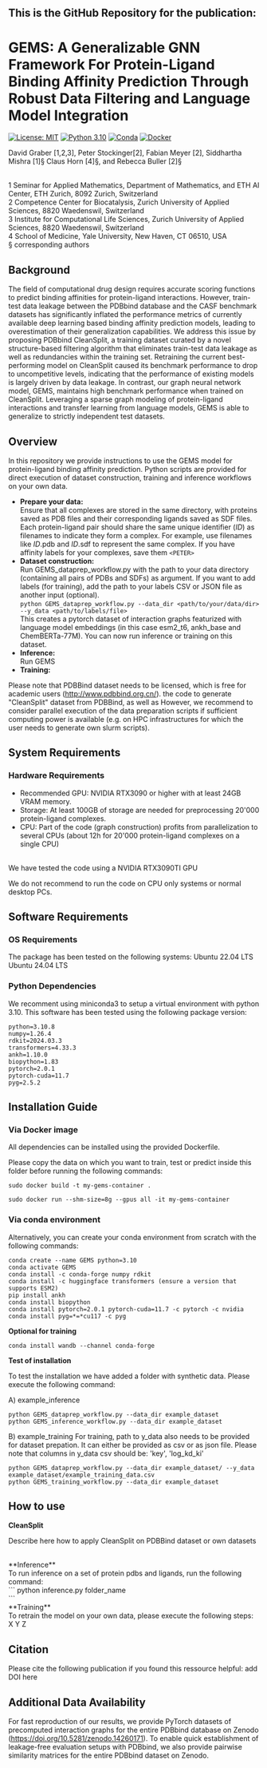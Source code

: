 ## This is the GitHub Repository for the publication: 

#  GEMS: A Generalizable GNN Framework For Protein-Ligand Binding Affinity Prediction Through Robust Data Filtering and Language Model Integration
[![License: MIT](https://img.shields.io/badge/License-MIT-yellow.svg)](https://opensource.org/licenses/MIT)
[![Python 3.10](https://img.shields.io/badge/Python-3.10-blue.svg)](https://www.python.org/downloads/release/python-310/)
[![Conda](https://img.shields.io/badge/conda-supported-green.svg)](https://docs.conda.io/)
[![Docker](https://img.shields.io/badge/docker-supported-blue.svg)](https://www.docker.com/)


David Graber [1,2,3], Peter Stockinger[2], Fabian Meyer [2], Siddhartha Mishra [1]§ Claus Horn [4]§, and Rebecca Buller [2]§

<br />
1 Seminar for Applied Mathematics, Department of Mathematics, and ETH AI Center, ETH Zurich, 8092 Zurich, Switzerland
<br />
2 Competence Center for Biocatalysis, Zurich University of Applied Sciences, 8820 Waedenswil, Switzerland
<br />
3 Institute for Computational Life Sciences, Zurich University of Applied Sciences, 8820 Waedenswil, Switzerland
<br />
4 School of Medicine, Yale University, New Haven, CT 06510, USA
<br />
§ corresponding authors


## Background
The field of computational drug design requires accurate scoring functions to predict binding affinities for protein-ligand interactions. However, train-test data leakage between the PDBbind database and the CASF benchmark datasets has significantly inflated the performance metrics of currently available deep learning based binding affinity prediction models, leading to overestimation of their generalization capabilities. We address this issue by proposing PDBbind CleanSplit, a training dataset curated by a novel structure-based filtering algorithm that eliminates train-test data leakage as well as redundancies within the training set. Retraining the current best-performing model on CleanSplit caused its benchmark performance to drop to uncompetitive levels, indicating that the performance of existing models is largely driven by data leakage. In contrast, our graph neural network model, GEMS, maintains high benchmark performance when trained on CleanSplit. Leveraging a sparse graph modeling of protein-ligand interactions and transfer learning from language models, GEMS is able to generalize to strictly independent test datasets.

## Overview

In this repository we provide instructions to use the GEMS model for protein-ligand binding affinity prediction. Python scripts are provided for direct execution of dataset construction, training and inference workflows on your own data.

* **Prepare your data:** <br />Ensure that all complexes are stored in the same directory, with proteins saved as PDB files and their corresponding ligands saved as SDF files. Each protein-ligand pair should share the same unique identifier (_ID_) as filenames to indicate they form a complex. For example, use filenames like _ID_.pdb and _ID_.sdf to represent the same complex. If you have affinity labels for your complexes, save them `<PETER>` <br />
* **Dataset construction:** <br /> Run GEMS_dataprep_workflow.py with the path to your data directory (containing all pairs of PDBs and SDFs) as argument. If you want to add labels (for training), add the path to your labels CSV or JSON file as another input (optional).  <br />
  ``` python GEMS_dataprep_workflow.py --data_dir <path/to/your/data/dir> --y_data <path/to/labels/file>  ```  <br />
  This creates a pytorch dataset of interaction graphs featurized with language model embeddings (in this case esm2_t6, ankh_base and ChemBERTa-77M). You can now run inference or training on this dataset. <br />
* **Inference:** <br /> Run GEMS
* **Training:** <br />

Please note that PDBBind dataset needs to be licensed, which is free for academic users (http://www.pdbbind.org.cn/). 
the code to generate "CleanSplit" dataset from PDBBind, as well as 
 However, we recommend to consider parallel execution of the data preparation scripts if sufficient computing power is available (e.g. on HPC infrastructures for which the user needs to generate own slurm scripts).


## System Requirements
### Hardware Requirements
* Recommended GPU: NVIDIA RTX3090 or higher with at least 24GB VRAM memory. <br />
* Storage: At least 100GB of storage are needed for preprocessing 20'000 protein-ligand complexes.<br />
* CPU: Part of the code (graph construction) profits from parallelization to several CPUs (about 12h for 20'000 protein-ligand complexes on a single CPU)<br />
<br />
We have tested the code using a NVIDIA RTX3090TI GPU<br />

We do not recommend to run the code on CPU only systems or normal desktop PCs.

## Software Requirements
### OS Requirements
The package has been tested on the following systems:
Ubuntu 22.04 LTS
Ubuntu 24.04 LTS

### Python Dependencies
We recomment using miniconda3 to setup a virtual environment with python 3.10. This software has been tested using the following package version:
```
python=3.10.8
numpy=1.26.4
rdkit=2024.03.3
transformers=4.33.3
ankh=1.10.0
biopython=1.83
pytorch=2.0.1
pytorch-cuda=11.7
pyg=2.5.2
```
## Installation Guide
### Via Docker image

All dependencies can be installed using the provided Dockerfile.

Please copy the data on which you want to train, test or predict inside this folder before running the following commands:

```
sudo docker build -t my-gems-container .

sudo docker run --shm-size=8g --gpus all -it my-gems-container
```

### Via conda environment
Alternatively, you can create your conda environment from scratch with the following commands:

```
conda create --name GEMS python=3.10
conda activate GEMS
conda install -c conda-forge numpy rdkit
conda install -c huggingface transformers (ensure a version that supports ESM2)
pip install ankh
conda install biopython
conda install pytorch=2.0.1 pytorch-cuda=11.7 -c pytorch -c nvidia
conda install pyg=*=*cu117 -c pyg
```
**Optional for training**
```
conda install wandb --channel conda-forge
```
**Test of installation**<br />

To test the installation we have added a folder with synthetic data. Please execute the following command:

A) example_inference

```
python GEMS_dataprep_workflow.py --data_dir example_dataset 
python GEMS_inference_workflow.py --data_dir example_dataset 
```
B) example_training
For training, path to y_data also needs to be provided for dataset prepation. It can either be provided as csv or as json file. Please note that columns in y_data csv should be: 'key', 'log_kd_ki'
```
python GEMS_dataprep_workflow.py --data_dir example_dataset/ --y_data example_dataset/example_training_data.csv
python GEMS_training_workflow.py --data_dir example_dataset
```


## How to use
**CleanSplit**<br />

Describe here how to apply CleanSplit on PDBBind dataset or own datasets

<br />
**Inference**<br />
To run inference on a set of protein pdbs and ligands, run the following command:<br />
```
python inference.py folder_name<br />
```

<br />
**Training**<br />
To retrain the model on your own data, please execute the following steps:<br />
X
Y
Z
<br />

## Citation
Please cite the following publication if you found this ressource helpful:
add DOI here

## Additional Data Availability
For fast reproduction of our results, we provide PyTorch datasets of precomputed interaction graphs for the entire PDBbind database on Zenodo (https://doi.org/10.5281/zenodo.14260171). To enable quick establishment of leakage-free evaluation setups with PDBbind, we also provide pairwise similarity matrices for the entire PDBbind dataset on Zenodo.
